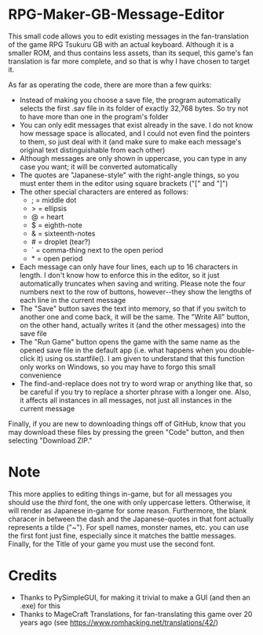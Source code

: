 # RPG-Maker-GB-Message-Editor
This small code allows you to edit existing messages in the fan-translation of the game RPG Tsukuru GB with an actual keyboard. Although it is a smaller ROM,
and thus contains less assets, than its sequel, this game's fan translation is far more complete, and so that is why I have chosen to target it.

As far as operating the code, there are more than a few quirks:
- Instead of making you choose a save file, the program automatically selects the first .sav file in its folder of exactly 32,768 bytes. So try not to have more than
  one in the program's folder
- You can only edit messages that exist already in the save. I do not know how message space is allocated, and I could not even find the pointers to them, so just
  deal with it (and make sure to make each message's original text distinguishable from each other)
- Although messages are only shown in uppercase, you can type in any case you want; it will be converted automatically
- The quotes are "Japanese-style" with the right-angle things, so you must enter them in the editor using square brackets ("\[" and "\]")
- The other special characters are entered as follows:
  - ; = middle dot
  - \> = ellipsis
  - @ = heart
  - $ = eighth-note
  - & = sixteenth-notes
  - \# = droplet (tear?)
  - ` = comma-thing next to the open period
  - \* = open period
- Each message can only have four lines, each up to 16 characters in length. I don't know how to enforce this in the editor, so it just automatically truncates
  when saving and writing. Please note the four numbers next to the row of buttons, however--they show the lengths of each line in the current message
- The "Save" button saves the text into memory, so that if you switch to another one and come back, it will be the same. The "Write All" button, on the other hand,
  actually writes it (and the other messages) into the save file
- The "Run Game" button opens the game with the same name as the opened save file in the default app (i.e. what happens when you double-click it) using
  os.startfile(). I am given to understand that this function only works on Windows, so you may have to forgo this small convenience
- The find-and-replace does not try to word wrap or anything like that, so be careful if you try to replace a shorter phrase with a longer one. Also, it affects all
  instances in all messages, not just all instances in the current message

Finally, if you are new to downloading things off of GitHub, know that you may download these files by pressing the green "Code" button, and then selecting "Download ZIP."
  
# Note
This more applies to editing things in-game, but for all messages you should use the *third* font, the one with only uppercase letters. Otherwise, it will render
as Japanese in-game for some reason. Furthermore, the blank characer in between the dash and the Japanese-quotes in that font actually represents a tilde ("~"). For
spell names, monster names, etc. you can use the first font just fine, especially since it matches the battle messages. Finally, for the Title of your game you must
use the second font.

#  Credits
- Thanks to PySimpleGUI, for making it trivial to make a GUI (and then an .exe) for this
- Thanks to MageCraft Translations, for fan-translating this game over 20 years ago (see https://www.romhacking.net/translations/42/)
